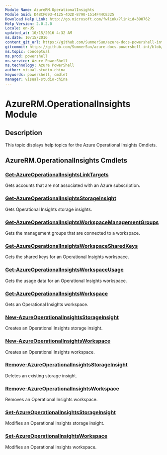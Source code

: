 ```yaml
---
Module Name: AzureRM.OperationalInsights
Module Guid: D48CF693-4125-4D2D-8790-1514F44CE325
Download Help Link: http://go.microsoft.com/fwlink/?linkid=390762
Help Version: 2.0.2.0
Locale: en-US
updated_at: 10/15/2016 4:32 AM
ms.date: 10/15/2016
content_git_url: https://github.com/SummerSun/azure-docs-powershell-int/blob/master/azureps-cmdlets-docs/ResourceManager/AzureRM.OperationalInsights/v0.9.8/CmdletMDs/AzureRM.OperationalInsights.md
gitcommit: https://github.com/SummerSun/azure-docs-powershell-int/blob/1bfd8e268acfc1799ad3f17c5a982578f54443cf/azureps-cmdlets-docs/ResourceManager/AzureRM.OperationalInsights/v0.9.8/CmdletMDs/AzureRM.OperationalInsights.md
ms.topic: conceptual
ms.prod: powershell
ms.service: Azure PowerShell
ms.technology: Azure PowerShell
author: visual-studio-china
keywords: powershell, cmdlet
manager: visual-studio-china
---
```


# AzureRM.OperationalInsights Module
## Description
This topic displays help topics for the Azure Operational Insights Cmdlets. 

## AzureRM.OperationalInsights Cmdlets
### [Get-AzureOperationalInsightsLinkTargets](Get-AzureOperationalInsightsLinkTargets.md)
Gets accounts that are not associated with an Azure subscription.


### [Get-AzureOperationalInsightsStorageInsight](Get-AzureOperationalInsightsStorageInsight.md)
Gets Operational Insights storage insights.


### [Get-AzureOperationalInsightsWorkspaceManagementGroups](Get-AzureOperationalInsightsWorkspaceManagementGroups.md)
Gets the management groups that are connected to a workspace.


### [Get-AzureOperationalInsightsWorkspaceSharedKeys](Get-AzureOperationalInsightsWorkspaceSharedKeys.md)
Gets the shared keys for an Operational Insights workspace.


### [Get-AzureOperationalInsightsWorkspaceUsage](Get-AzureOperationalInsightsWorkspaceUsage.md)
Gets the usage data for an Operational Insights workspace.


### [Get-AzureOperationalInsightsWorkspace](Get-AzureOperationalInsightsWorkspace.md)
Gets an Operational Insights workspace.


### [New-AzureOperationalInsightsStorageInsight](New-AzureOperationalInsightsStorageInsight.md)
Creates an Operational Insights storage insight.


### [New-AzureOperationalInsightsWorkspace](New-AzureOperationalInsightsWorkspace.md)
Creates an Operational Insights workspace.


### [Remove-AzureOperationalInsightsStorageInsight](Remove-AzureOperationalInsightsStorageInsight.md)
Deletes an existing storage insight.


### [Remove-AzureOperationalInsightsWorkspace](Remove-AzureOperationalInsightsWorkspace.md)
Removes an Operational Insights workspace.


### [Set-AzureOperationalInsightsStorageInsight](Set-AzureOperationalInsightsStorageInsight.md)
Modifies an Operational Insights storage insight.


### [Set-AzureOperationalInsightsWorkspace](Set-AzureOperationalInsightsWorkspace.md)
Modifies an Operational Insights workspace.



